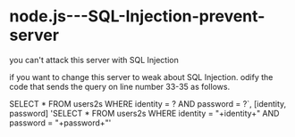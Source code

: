 # node.js---SQL-Injection-prevent-server
you can't attack this server with SQL Injection 

if you want to change this server to weak about SQL Injection.
odify the code that sends the query on line number 33-35 as follows.

<safety code>
SELECT * FROM users2s WHERE identity = ? AND password = ?`, [identity, password]
  
<weak code>
'SELECT * FROM users2s WHERE identity = "+identity+" AND password = "+password+"'
